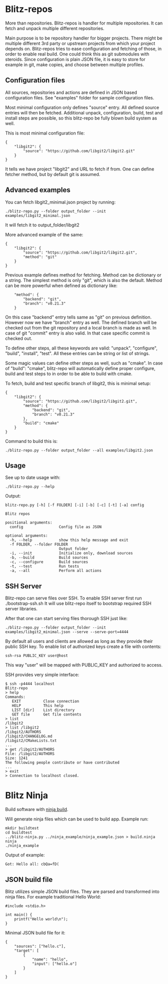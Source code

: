 # Blitz-repos

More than repositories. Blitz-repos is handler for multiple repositories.
It can fetch and unpack multiple different repositories.

Main purpose is to be repository handler for bigger projects.
There might be multiple different 3rd party or upstream projects from which your
project depends on.
Blitz-repos tries to ease configuration and fetching of those,
in order to enable real build.
One could think this as git submodules with steroids.
Since configuration is plain JSON file,
it is easy to store for example in git, make copies,
and choose between multiple profiles.

## Configuration files

All sources, repositories and actions are defined in JSON based configuration files.
See "examples" folder for sample configuration files.

Most minimal configuration only defines "source" entry.
All defined source entries will then be fetched.
Additional unpack, configuration, build, test and install steps are possible,
so this blitz-repo be fully blown build system as well.

This is most minimal configuration file:

    {
        "libgit2": {
            "source": "https://github.com/libgit2/libgit2.git"
        }
    }

It tells we have project "libgit2" and URL to fetch if from.
One can define fetcher method, but by default git is assumed.

## Advanced examples

You can fetch libgit2_minimal.json project by running:

    ./blitz-repo.py --folder output_folder --init examples/libgit2_minimal.json

It will fetch it to output_folder/libgit2

More advanced example of the same:

    {
        "libgit2": {
            "source": "https://github.com/libgit2/libgit2.git",
            "method": "git"
        }
    }

Previous example defines method for fetching. Method can be dictionary or a string.
The simplest method is only "git", which is also the default.
Method can be more powerful when defined as dictionary like:

        "method": {
            "backend": "git",
            "branch": "v0.21.3"
        }

On this case "backend" entry tells same as "git" on previous definition.
However now we have "branch" entry as well.
The defined branch will be checked out from the git repository
and a local branch is made as well.
In case of git "commit" entry is also valid. In that case specific commit is checked out.

To define other steps, all these keywords are valid:
"unpack", "configure", "build", "install", "test".
All these entries can be string or list of strings.

Some magic values can define other steps as well, such as "cmake".
In case of "build": "cmake", blitz-repo will automatically define proper
configure, build and test steps to in order to be able to build with cmake.

To fetch, build and test specific branch of libgit2, this is minimal setup:

    {
        "libgit2": {
            "source": "https://github.com/libgit2/libgit2.git",
            "method": {
                "backend": "git",
                "branch": "v0.21.3"
            },
            "build": "cmake"
        }
    }

Command to build this is:

    ./blitz-repo.py --folder output_folder --all examples/libgit2.json

## Usage

See up to date usage with:

    ./blitz-repo.py --help


Output:

    blitz-repo.py [-h] [-f FOLDER] [-i] [-b] [-c] [-t] [-a] config

    Blitz repos

    positional arguments:
      config                Config file as JSON

    optional arguments:
      -h, --help            show this help message and exit
      -f FOLDER, --folder FOLDER
                            Output folder
      -i, --init            Initialize only, download sources
      -b, --build           Build sources
      -c, --configure       Build sources
      -t, --test            Run tests
      -a, --all             Perform all actions


## SSH Server

Blitz-repo can serve files over SSH. To enable SSH server first run ./bootstrap-ssh.sh
It will use blitz-repo itself to bootstrap required SSH server libraries.

After that one can start serving files thorough SSH just like:

    ./blitz-repo.py --folder output_folder --init examples/libgit2_minimal.json --serve --serve-port=4444

By default all users and clients are allowed as long as they provide their public SSH key.
To enable list of authorized keys create a file with contents:

    ssh-rsa PUBLIC_KEY user@host

This way "user" will be mapped with PUBLIC_KEY and authorized to access.

SSH provides very simple interface:

    $ ssh -p4444 localhost
    Blitz-repo
    > help
    Commands:
       EXIT          Close connection
       HELP          This help
       LIST [dir]    List directory
       GET file      Get file contents
    > list
    /libgit2
    > list /libgit2
    /libgit2/AUTHORS
    /libgit2/CHANGELOG.md
    /libgit2/CMakeLists.txt
    ...
    > get /libgit2/AUTHORS
    File: /libgit2/AUTHORS
    Size: 1241
    The following people contribute or have contributed
    ...
    > exit
    > Connection to localhost closed.


# Blitz Ninja

Build software with [ninja build](http://martine.github.io/ninja).

Will generate ninja files which can be used to build app.
Example run:

    mkdir buildtest
    cd buildtest
    ../blitz-ninja.py ../ninja_example/ninja_example.json > build.ninja
    ninja
    ./ninja_example

Output of example:

    Got: Hello all: cbQa=fD(


## JSON build file

Blitz utilizes simple JSON build files. They are parsed and transformed into ninja files.
For example traditional Hello World:

    #include <stdio.h>

    int main() {
        printf("Hello world\n");
    }

Minimal JSON build file for it:

    {
        "sources": ["hello.c"],
        "target": [
            {
                "name": "hello",
                "input": ["hello.o"]
            }
        ]
    }

